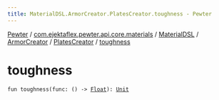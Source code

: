 ```yaml
---
title: MaterialDSL.ArmorCreator.PlatesCreator.toughness - Pewter
---
```


[Pewter](../../../../index.html) / [com.ejektaflex.pewter.api.core.materials](../../../index.html) / [MaterialDSL](../../index.html) / [ArmorCreator](../index.html) / [PlatesCreator](index.html) / [toughness](./toughness.html)

# toughness

`fun toughness(func: () -> `[`Float`](https://kotlinlang.org/api/latest/jvm/stdlib/kotlin/-float/index.html)`): `[`Unit`](https://kotlinlang.org/api/latest/jvm/stdlib/kotlin/-unit/index.html)